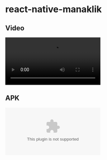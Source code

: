 # react-native-manaklik

## Video
![Video](https://github.com/zahidin/react-native-manaklik/blob/master/video%20%26%20apk/Manaklik.mp4)

## APK
![Video](https://github.com/zahidin/react-native-manaklik/blob/master/video%20%26%20apk/app-release.apk)
